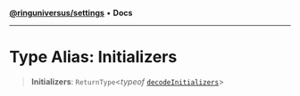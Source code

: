 [**@ringuniversus/settings**](../README.md) • **Docs**

---

# Type Alias: Initializers

> **Initializers**: `ReturnType`\<_typeof_ [`decodeInitializers`](../variables/decodeInitializers.md)\>
